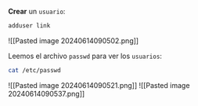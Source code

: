 
**Crear** un ``usuario``:

```Bash
adduser link
```

![[Pasted image 20240614090502.png]]

Leemos el archivo ``passwd`` para ver los ``usuarios``:

```Bash
cat /etc/passwd
```

![[Pasted image 20240614090521.png]]
![[Pasted image 20240614090537.png]]
